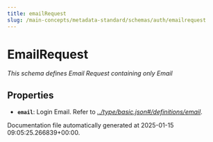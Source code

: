 ```yaml
---
title: emailRequest
slug: /main-concepts/metadata-standard/schemas/auth/emailrequest
---
```


# EmailRequest

*This schema defines Email Request containing only Email*

## Properties

- **`email`**: Login Email. Refer to *[../type/basic.json#/definitions/email](#/type/basic.json#/definitions/email)*.


Documentation file automatically generated at 2025-01-15 09:05:25.266839+00:00.
